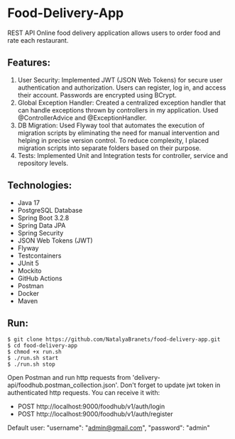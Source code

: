 # Food-Delivery-App
REST API Online food delivery application allows users to order food and rate each restaurant.

## Features:
1. User Security: Implemented JWT (JSON Web Tokens) for secure user authentication and authorization. Users can register, log in, and access their account. Passwords are encrypted using BCrypt.
2. Global Exception Handler: Created a centralized exception handler that can handle exceptions thrown by controllers in my application. Used @ControllerAdvice and @ExceptionHandler. 
3. DB Migration: Used Flyway tool that automates the execution of migration scripts by eliminating the need for manual intervention and helping in precise version control. To reduce complexity, I placed migration scripts into separate folders based on their purpose.
4. Tests: Implemented Unit and Integration tests for controller, service and repository levels.

## Technologies:
- Java 17
- PostgreSQL Database
- Spring Boot 3.2.8
- Spring Data JPA
- Spring Security
- JSON Web Tokens (JWT)
- Flyway
- Testcontainers
- JUnit 5
- Mockito
- GitHub Actions 
- Postman
- Docker
- Maven


## Run:

```shell
$ git clone https://github.com/NatalyaBranets/food-delivery-app.git
$ cd food-delivery-app
$ chmod +x run.sh
$ ./run.sh start
$ ./run.sh stop
```

Open Postman and run http requests from 'delivery-api/foodhub.postman_collection.json'. 
Don't forget to update jwt token in authenticated http requests. You can receive it with:
   - POST http://localhost:9000/foodhub/v1/auth/login
   - POST http://localhost:9000/foodhub/v1/auth/register

Default user: "username": "admin@gmail.com", "password": "admin"




